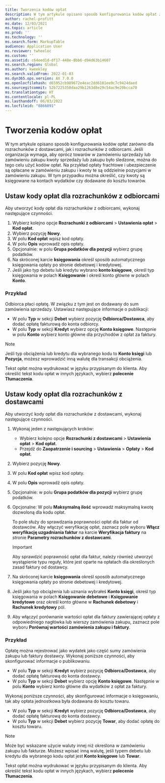 ```yaml
---
title: Tworzenia kodów opłat
description: W tym artykule opisano sposób konfigurowania kodów opłat zarówno dla rozrachunków z dostawcami, jak i rozrachunków z odbiorcami.
author: rachel-profitt
ms.date: 12/03/2021
ms.topic: article
ms.prod: ''
ms.technology: ''
ms.search.form: MarkupTable
audience: Application User
ms.reviewer: twheeloc
ms.custom: ''
ms.assetid: c64eed1d-df17-448e-8bb6-d94d63b14607
ms.search.region: Global
ms.author: kweekley
ms.search.validFrom: 2022-01-03
ms.dyn365.ops.version: AX 7.0.0
ms.openlocfilehash: d65952cb989672e4eac2dd6101ee9c7c9424daed
ms.sourcegitcommit: 52b7225350daa29b1263d8e29c54ac9e20bcca70
ms.translationtype: HT
ms.contentlocale: pl-PL
ms.lasthandoff: 06/03/2022
ms.locfileid: "8866091"
---
```

# <a name="create-charges-codes"></a>Tworzenia kodów opłat

W tym artykule opisano sposób konfigurowania kodów opłat zarówno dla rozrachunków z dostawcami, jak i rozrachunków z odbiorcami. Jeśli organizacja wymaga, aby oprócz towarów w zamówieniu sprzedaży lub zamówieniu zakupu kwoty sprzedaży lub zakupu było śledzone, można do tego celu użyć kodów opłat. Na przykład opłaty frachtowe i ubezpieczenie są opłacane w zamówieniu zakupu i kwoty te są oddzielnie pozycjami w zamówieniu zakupu. W tym przypadku można określić, czy kwoty są księgowane na kontach wydatków czy dodawane do kosztu towarów.

## <a name="set-up-charges-codes-for-accounts-receivable"></a>Ustaw kody opłat dla rozrachunków z odbiorcami

Aby utworzyć kody opłat dla rozrachunków z odbiorcami, wykonaj następujące czynności.

1. Wybierz kolejno opcje **Rozrachunki z odbiorcami** &gt; **Ustawienia opłat** &gt; **Kod opłat**.
2. Wybierz pozycję **Nowy**.
3. W polu **Kod opłat** wpisz kod opłaty.
3. W polu **Opis** wprowadź opis opłaty.
4. Opcjonalnie: w polu **Grupa podatków dla pozycji** wybierz grupę podatków.
5. Na skróconej karcie **księgowania** określ sposób automatycznego księgowania opłaty po stronie debetowej i kredytowej.
6. Jeśli jako typ debetu lub kredytu wybrano **konto księgowe**, określ typ księgowania w polach **Księgowanie** i określ konto główne w polach **Konto**.

### <a name="example"></a>Przykład

Odbiorca płaci opłatę. W związku z tym jest on dodawany do sum zamówienia sprzedaży. Ustawiasz następujące informacje o publikacji:

- W polu **Typ** w sekcji **Debet** wybierz pozycję **Odbiorca/Dostawca**, aby dodać opłatę fakturową do konta odbiorcy.
- W polu **Typ** w sekcji **Kredyt** wybierz opcję **Konto księgowe**. Następnie w polu **Konto** wybierz konto główne dla przychodów z opłat za faktury.

> [!NOTE]
> Jeśli typ obciążenia lub kredytu dla wybranego kodu to **Konto księgi** lub **Pozycja**, możesz wprowadzić inną walutę dla transakcji obciążenia.

Tekst opłat można wydrukować w języku przypisanym do klienta. Aby określić tekst kodu opłat w innych językach, wybierz **polecenie Tłumaczenia**.

## <a name="set-up-charges-codes-for-accounts-payable"></a>Ustaw kody opłat dla rozrachunków z dostawcami

Aby utworzyć kody opłat dla rozrachunków z dostawcami, wykonaj następujące czynności.

1. Wykonaj jeden z następujących kroków:

    - Wybierz kolejno opcje **Rozrachunki z dostawcami** &gt; **Ustawienia** **opłat** &gt; **Kod opłat**.
    - Przejdź do **Zaopatrzenie i sourcing** &gt; **Ustawienia** &gt; **Opłaty** &gt; **Kod opłat**.

2. Wybierz pozycję **Nowy**.
3. W polu **Kod opłat** wpisz kod opłaty.
3. W polu **Opis** wprowadź opis opłaty.
4. Opcjonalnie: w polu **Grupa podatków dla pozycji** wybierz grupę podatków.
5. Opcjonalne: W polu **Maksymalną ilość** wprowadź maksymalną kwotę dozwoloną dla kodu opłat.

    To pole służy do sprawdzania poprawności opłat dla faktur od dostawców. Aby włączyć weryfikację opłat, zaznacz pole wyboru **Włącz weryfikację uzgadniania faktur** na karcie **Weryfikacja faktury** na stronie **Parametry rozrachunków z dostawcami**.

    > [!IMPORTANT]
    > Aby sprawdzić poprawność opłat dla faktur, należy również utworzyć wystąpienie typu reguły, które jest oparte na opłatach dla określonych zasad faktury od dostawcy.

6. Na skróconej karcie **księgowania** określ sposób automatycznego księgowania opłaty po stronie debetowej i kredytowej.
7. Jeśli jako typ obciążenia lub uznania wybrałeś **Konto księgi**, określ typ księgowania w polach **Księgowanie debetowe** i **Księgowanie kredytowe** oraz określ konto główne w **Rachunek debetowy** i **Rachunek kredytowy** pól.
8. Aby włączyć porównanie wartości opłat dla faktury zawierającej opłaty z odpowiedniego nagłówka lub wierszy zamówienia zakupu, zaznacz pole wyboru **Porównaj wartości zamówienia zakupu i faktury**.

### <a name="example"></a>Przykład

Opłatę można rejestrować jako wydatek jako część sumy zamówienia zakupu lub faktury dostawcy. Wykonaj poniższe czynności, aby skonfigurować informacje o publikowaniu. 

- W polu **Typ** w sekcji **Kredyt** wybierz pozycję **Odbiorca/Dostawca**, aby dodać opłatę fakturową do konta dostawcy.
- W polu **Typ** w sekcji **Debet** wybierz opcję **Konto księgowe**. Następnie w polu **Konto** wybierz konto główne dla wydatków z opłat za faktury.

Wykonaj poniższe czynności, aby skonfigurować informacje o księgowaniu, tak aby opłata jednostkowa była dodawana do kosztu towaru.

- W polu **Typ** w sekcji **Kredyt** wybierz pozycję **Odbiorca/Dostawca**, aby dodać opłatę fakturową do konta dostawcy.
- W polu **Typ** w sekcji **Debet** wybierz pozycję **Towar**, aby dodać opłatę do kosztu towaru.

> [!NOTE]
> Może być wskazane użycie waluty innej niż określona w zamówieniu zakupu lub fakturze. Możesz wpisać inną walutę, jeśli typem debetu lub kredytu dla wybranego kodu opłat jest **Konto księgowe** lub **Towar**.

Tekst opłat można wydrukować w języku przypisanym do klienta. Aby określić tekst kodu opłat w innych językach, wybierz **polecenie Tłumaczenia**.
